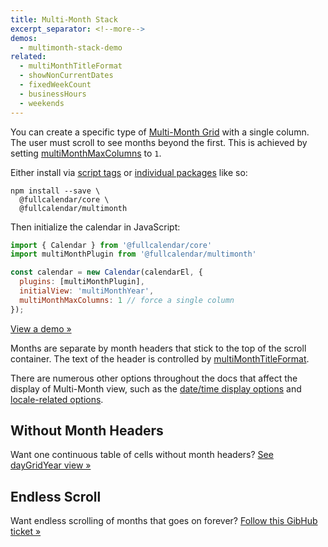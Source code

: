 ```yaml
---
title: Multi-Month Stack
excerpt_separator: <!--more-->
demos:
  - multimonth-stack-demo
related:
  - multiMonthTitleFormat
  - showNonCurrentDates
  - fixedWeekCount
  - businessHours
  - weekends
---
```


You can create a specific type of [Multi-Month Grid](multimonth-grid) with a single column. The user must scroll to see months beyond the first.<!--more--> This is achieved by setting [multiMonthMaxColumns](multiMonthMaxColumns) to `1`.

Either install via [script tags](initialize-globals) or [individual packages](initialize-es6) like so:

```
npm install --save \
  @fullcalendar/core \
  @fullcalendar/multimonth
```

Then initialize the calendar in JavaScript:

```js
import { Calendar } from '@fullcalendar/core'
import multiMonthPlugin from '@fullcalendar/multimonth'

const calendar = new Calendar(calendarEl, {
  plugins: [multiMonthPlugin],
  initialView: 'multiMonthYear',
  multiMonthMaxColumns: 1 // force a single column
});
```

[View a demo &raquo;](multimonth-stack-demo)

Months are separate by month headers that stick to the top of the scroll container. The text of the header is controlled by [multiMonthTitleFormat](multiMonthTitleFormat).

There are numerous other options throughout the docs that affect the display of Multi-Month view, such as the [date/time display options](date-display) and [locale-related options](localization).


## Without Month Headers

Want one continuous table of cells without month headers? [See dayGridYear view &raquo;](daygrid-view#year-view)


## Endless Scroll

Want endless scrolling of months that goes on forever? [Follow this GibHub ticket &raquo;](https://github.com/fullcalendar/fullcalendar/issues/2276)
